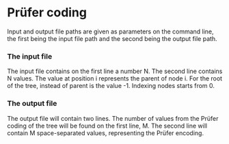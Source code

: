 ﻿ # Prüfer coding
 Input and output file paths are given as parameters on the command line, the first being the input file path and the second being the output file path.

 ### The input file
 The input file contains on the first line a number N. The second line contains N values. The value at position i represents the parent of node i. For the root of the tree, instead of parent is the value -1. Indexing nodes starts from 0.

 ### The output file
 The output file will contain two lines. The number of values ​​from the Prüfer coding of the tree will be found on the first line, M. The second line will contain M space-separated values, representing the Prüfer encoding.